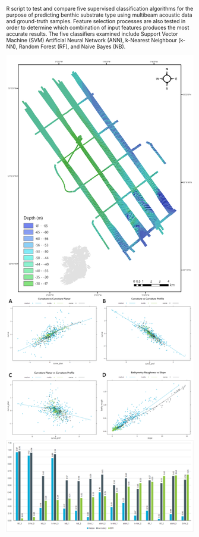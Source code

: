 R script to test and compare five supervised classification algorithms for the purpose of predicting benthic substrate type using multibeam acoustic data and ground-truth samples. Feature selection processes are also tested in order to determine which combination of input features produces the most accurate results. The five classifiers examined include Support Vector Machine (SVM) Artificial Neural Network (ANN), k-Nearest Neighbour (k-NN), Random Forest (RF), and Naive Bayes (NB).

<img src="outputs/Location.png" width="1000" style="display:block; margin:auto" />

<img src="outputs/7_corr_all.png" width="1000" style="display:block; margin:auto" />

<img src="outputs/results.png" width="1000" style="display:block; margin:auto" />
